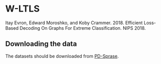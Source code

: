 # W-LTLS

Itay Evron, Edward Moroshko, and Koby Crammer. 2018. Efficient Loss-Based Decoding On Graphs For Extreme Classification. NIPS 2018.

## Downloading the data

The datasets should be downloaded from [PD-Sprase](http://www.cs.utexas.edu/~xrhuang/PDSparse/).

